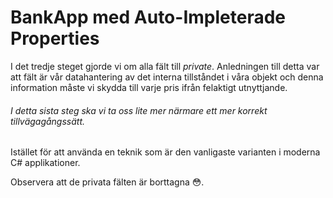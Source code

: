 # BankApp med Auto-Impleterade Properties

I det tredje steget gjorde vi om alla fält till _private_.
Anledningen till detta var att fält är vår datahantering av det interna tillståndet i våra objekt och denna information måste vi skydda till varje pris ifrån felaktigt utnyttjande.

###### I detta sista steg ska vi ta oss lite mer närmare ett mer korrekt tillvägagångssätt.

Istället för att använda en teknik som är den vanligaste varianten i moderna C# applikationer.

Observera att de privata fälten är borttagna 😳.

